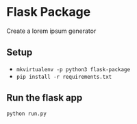 # Flask Package

 Create a lorem ipsum generator

## Setup
* `mkvirtualenv -p python3 flask-package`
* `pip install -r requirements.txt`

## Run the flask app
`python run.py`